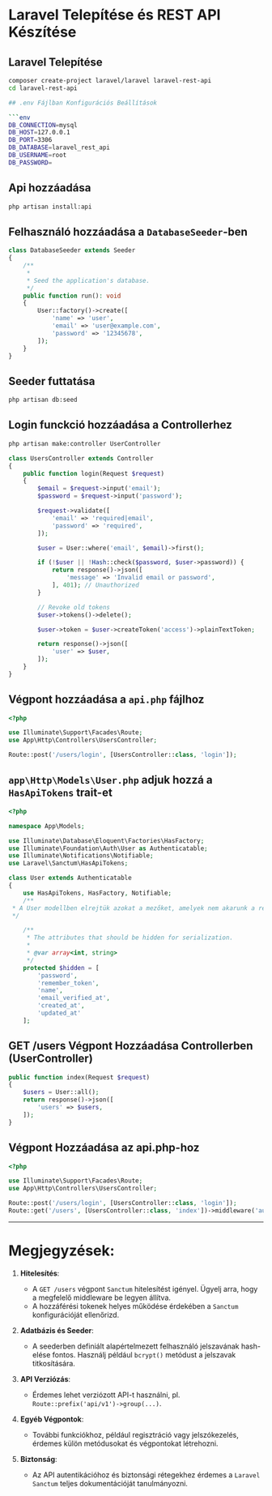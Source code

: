 # Laravel Telepítése és REST API Készítése

## Laravel Telepítése
```bash
composer create-project laravel/laravel laravel-rest-api
cd laravel-rest-api

## .env Fájlban Konfigurációs Beállítások

```env
DB_CONNECTION=mysql
DB_HOST=127.0.0.1
DB_PORT=3306
DB_DATABASE=laravel_rest_api
DB_USERNAME=root
DB_PASSWORD=
```

## Api hozzáadása
```bash
php artisan install:api
```

## Felhasználó hozzáadása a `DatabaseSeeder`-ben
```php
class DatabaseSeeder extends Seeder
{
    /**
     * 
     * Seed the application's database.
     */
    public function run(): void
    {
        User::factory()->create([
            'name' => 'user',
            'email' => 'user@example.com',
            'password' => '12345678',
        ]);
    }
}

```

## Seeder futtatása
```bash
php artisan db:seed
```

## Login funckció hozzáadása a Controllerhez
```bash
php artisan make:controller UserController 
```

```php
class UsersController extends Controller
{
    public function login(Request $request)
    {
        $email = $request->input('email');
        $password = $request->input('password');

        $request->validate([
            'email' => 'required|email',
            'password' => 'required',
        ]);

        $user = User::where('email', $email)->first();

        if (!$user || !Hash::check($password, $user->password)) {
            return response()->json([
                'message' => 'Invalid email or password',
            ], 401); // Unauthorized
        }

        // Revoke old tokens
        $user->tokens()->delete();

        $user->token = $user->createToken('access')->plainTextToken;

        return response()->json([
            'user' => $user,
        ]);
    }
}
```

## Végpont hozzáadása a `api.php` fájlhoz

```php
<?php

use Illuminate\Support\Facades\Route;
use App\Http\Controllers\UsersController;

Route::post('/users/login', [UsersController::class, 'login']); 

```

## `app\Http\Models\User.php` adjuk hozzá a ```HasApiTokens``` trait-et

```php
<?php

namespace App\Models;

use Illuminate\Database\Eloquent\Factories\HasFactory;
use Illuminate\Foundation\Auth\User as Authenticatable;
use Illuminate\Notifications\Notifiable;
use Laravel\Sanctum\HasApiTokens;

class User extends Authenticatable
{
    use HasApiTokens, HasFactory, Notifiable; 
	/**
 * A User modellben elrejtük azokat a mezőket, amelyek nem akarunk a response-ban megmutatni
 */

    /**
     * The attributes that should be hidden for serialization.
     *
     * @var array<int, string>
     */
    protected $hidden = [
        'password',
        'remember_token',
        'name',
        'email_verified_at',
        'created_at',
        'updated_at'
    ]; 
```

## GET /users Végpont Hozzáadása Controllerben (UserController)

```php
public function index(Request $request)
{
    $users = User::all();
    return response()->json([
        'users' => $users,
    ]);
}
```

## Végpont Hozzáadása az api.php-hoz

```php
<?php

use Illuminate\Support\Facades\Route;
use App\Http\Controllers\UsersController;

Route::post('/users/login', [UsersController::class, 'login']);
Route::get('/users', [UsersController::class, 'index'])->middleware('auth:sanctum');
```


---

# Megjegyzések:
1. **Hitelesítés**:
   - A `GET /users` végpont `Sanctum` hitelesítést igényel. Ügyelj arra, hogy a megfelelő middleware be legyen állítva.
   - A hozzáférési tokenek helyes működése érdekében a `Sanctum` konfigurációját ellenőrizd.

2. **Adatbázis és Seeder**:
   - A seederben definiált alapértelmezett felhasználó jelszavának hash-elése fontos. Használj például `bcrypt()` metódust a jelszavak titkosítására.

3. **API Verziózás**:
   - Érdemes lehet verziózott API-t használni, pl. `Route::prefix('api/v1')->group(...)`.

4. **Egyéb Végpontok**:
   - További funkciókhoz, például regisztráció vagy jelszókezelés, érdemes külön metódusokat és végpontokat létrehozni.

5. **Biztonság**:
   - Az API autentikációhoz és biztonsági rétegekhez érdemes a `Laravel Sanctum` teljes dokumentációját tanulmányozni.
